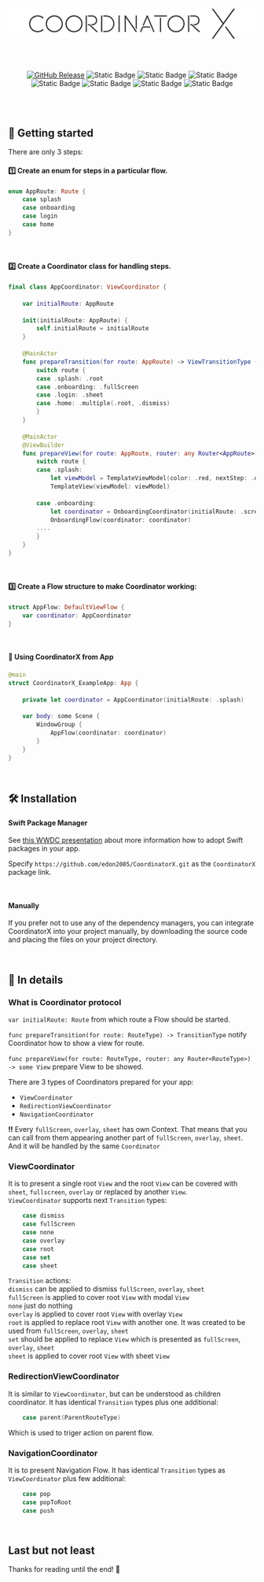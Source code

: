<br/><br/>
<p align="center">
 <picture>
  <source media="(prefers-color-scheme: dark)" srcset="./logo_dark_mode.png">
  <img alt="Text changing depending on mode. Light: 'So light!' Dark: 'So dark!'" src="./logo_light_mode.png">
</picture>
</p>

<br/>
<br/>

<div align="center">

[![GitHub Release](https://img.shields.io/github/release/edon2005/coordinatorx.svg)](https://github.com/edon2005/coordinatorx/releases)
![Static Badge](https://img.shields.io/badge/platform-iOS_|_macOS-lightgrey)
![Static Badge](https://img.shields.io/badge/iOS-16.0-FF0000)
![Static Badge](https://img.shields.io/badge/macOS-13.0-FF0000)
![Static Badge](https://img.shields.io/badge/swift_6-ready-green)
![Static Badge](https://img.shields.io/badge/UI-SwiftUI-green)
![Static Badge](https://img.shields.io/badge/Swift_Package_Manager-ready-green)
![Static Badge](https://img.shields.io/badge/demo-In_progress-0000FF)
<br/>
<br/>
<br/>
<br/>
</div>

## 👋 Getting started

There are only 3 steps:

#### 1️⃣ Create an enum for steps in a particular flow.

```swift
enum AppRoute: Route {
    case splash
    case onboarding
    case login
    case home
}
```
<br/>

#### 2️⃣ Create a Coordinator class for handling steps.

```swift
final class AppCoordinator: ViewCoordinator {

    var initialRoute: AppRoute

    init(initialRoute: AppRoute) {
        self.initialRoute = initialRoute
    }

    @MainActor
    func prepareTransition(for route: AppRoute) -> ViewTransitionType {
        switch route {
        case .splash: .root
        case .onboarding: .fullScreen
        case .login: .sheet
        case .home: .multiple(.root, .dismiss)
        }
    }

    @MainActor
    @ViewBuilder
    func prepareView(for route: AppRoute, router: any Router<AppRoute>) -> some View {
        switch route {
        case .splash:
            let viewModel = TemplateViewModel(color: .red, nextStep: .onboarding, router: router)
            TemplateView(viewModel: viewModel)

        case .onboarding:
            let coordinator = OnboardingCoordinator(initialRoute: .screen1, parentRouter: router)
            OnboardingFlow(coordinator: coordinator)
        ....
        }
    }
}
```
<br/>

#### 3️⃣ Create a Flow structure to make Coordinator working:

```swift
struct AppFlow: DefaultViewFlow {
    var coordinator: AppCoordinator
}
```
<br/>

#### 🏁 Using CoordinatorX from App

```swift
@main
struct CoordinatorX_ExampleApp: App {

    private let coordinator = AppCoordinator(initialRoute: .splash)

    var body: some Scene {
        WindowGroup {
            AppFlow(coordinator: coordinator)
        }
    }
}
```
<br/>

## 🛠 Installation

#### Swift Package Manager

See [this WWDC presentation](https://developer.apple.com/videos/play/wwdc2019/408/) about more information how to adopt Swift packages in your app.

Specify `https://github.com/edon2005/CoordinatorX.git` as the `CoordinatorX` package link. 

<br/>

#### Manually

If you prefer not to use any of the dependency managers, you can integrate CoordinatorX into your project manually, by downloading the source code and placing the files on your project directory.  

<br/>

## 🔔 In details

### What is Coordinator protocol

`var initialRoute: Route` from which route a Flow should be started.

`func prepareTransition(for route: RouteType) -> TransitionType` notify Coordinator how to show a view for route.

`func prepareView(for route: RouteType, router: any Router<RouteType>) -> some View` prepare View to be showed.
 
There are 3 types of Coordinators prepared for your app:
- `ViewCoordinator`
- `RedirectionViewCoordinator`
- `NavigationCoordinator`

**‼️** Every `fullScreen`, `overlay`, `sheet` has own Context. That means that you can call from them appearing another part of `fullScreen`, `overlay`, `sheet`. And it will be handled by the same `Coordinator`

### ViewCoordinator
It is to present a single root `View` and the root `View` can be covered with `sheet`, `fullscreen`, `overlay` or replaced by another `View`.\
`ViewCoordinator` supports next `Transition` types:
```swift
    case dismiss
    case fullScreen
    case none
    case overlay
    case root
    case set
    case sheet
```

`Transition` actions:\
`dismiss` can be applied to dismiss `fullScreen`, `overlay`, `sheet`\
`fullScreen` is applied to cover root `View` with modal `View`\
`none` just do nothing\
`overlay` is applied to cover root `View` with overlay `View`\
`root` is applied to replace root `View` with another one. It was created to be used from `fullScreen`, `overlay`, `sheet`\
`set` should be applied to replace `View` which is presented as `fullScreen`, `overlay`, `sheet`\
`sheet` is applied to cover root `View` with sheet `View`

### RedirectionViewCoordinator
It is similar to `ViewCoordinator`, but can be understood as children coordinator. It has identical `Transition` types plus one additional:
```swift
    case parent(ParentRouteType)
```
Which is used to triger action on parent flow.

### NavigationCoordinator
It is to present Navigation Flow. It has identical `Transition` types as `ViewCoordinator` plus few additional:
```swift
    case pop
    case popToRoot
    case push
```
<br/>

## Last but not least 

Thanks for reading until the end! 🫡
